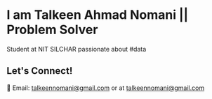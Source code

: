 # I am Talkeen Ahmad Nomani || Problem Solver

Student at NIT SILCHAR passionate about #data
## Let's Connect!
💌 Email: talkeennomani@gmail.com or at talkeennomani@gmail.com

<!---
TalkeenAhmadNomani/TalkeenAhmadNomani is a ✨ special ✨ repository because its `README.md` (this file) appears on your GitHub profile.
You can click the Preview link to take a look at your changes.
--->
